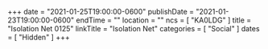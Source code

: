 +++
date = "2021-01-25T19:00:00-0600"
publishDate = "2021-01-23T19:00:00-0600"
endTime = ""
location = ""
ncs = [ "KA0LDG" ]
title = "Isolation Net 0125"
linkTitle = "Isolation Net"
categories = [ "Social" ]
dates = [ "Hidden" ]
+++
